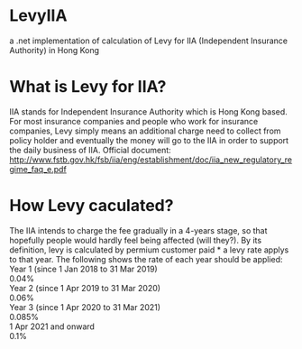 # LevyIIA
a .net implementation of calculation of Levy for IIA (Independent Insurance Authority) in Hong Kong

# What is Levy for IIA?
IIA stands for Independent Insurance Authority which is Hong Kong based. For most insurance companies and people who work for insurance companies, Levy simply means an additional charge need to collect from policy holder and eventually the money will go to the IIA in order to support the daily business of IIA. Official document: http://www.fstb.gov.hk/fsb/iia/eng/establishment/doc/iia_new_regulatory_regime_faq_e.pdf

# How Levy caculated?
The IIA intends to charge the fee gradually in a 4-years stage, so that hopefully people would hardly feel being affected (will they?). By its definition, levy is calculated by permium customer paid * a levy rate applys to that year. The following shows the rate of each year should be applied:  
Year 1 (since 1 Jan 2018 to 31 Mar 2019)  
0.04%  
Year 2 (since 1 Apr 2019 to 31 Mar 2020)  
0.06%  
Year 3 (since 1 Apr 2020 to 31 Mar 2021)  
0.085%  
1 Apr 2021 and onward  
0.1%  
